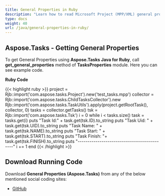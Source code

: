```yaml
---
title: General Properties in Ruby
description: "Learn how to read Microsoft Project (MPP/XML) general properties using Aspose.Tasks Java for Ruby."
type: docs
weight: 40
url: /java/general-properties-in-ruby/
---
```


## **Aspose.Tasks - Getting General Properties**
To get General Properties using **Aspose.Tasks Java for Ruby**, call **get_general_properties** method of **TasksProperties** module. Here you can see example code.

**Ruby Code**

{{< highlight ruby >}}
project = Rjb::import('com.aspose.tasks.Project').new('test_tasks.mpp')
collector = Rjb::import('com.aspose.tasks.ChildTasksCollector').new
Rjb::import('com.aspose.tasks.TaskUtils').apply(project.getRootTask(), collector, 0)
tasks = collector.getTasks()
tsk = Rjb::import('com.aspose.tasks.Tsk')
i = 0
while i < tasks.size()
    task = tasks.get(i)
    puts "Task Id:" + task.get(tsk.ID).to_string
    puts "Task Uid: " + task.get(tsk.UID).to_string
    puts "Task Name: " + task.get(tsk.NAME).to_string
    puts "Task Start: " + task.get(tsk.START).to_string
    puts "Task Finish: "+  task.get(tsk.FINISH).to_string
    puts "---------------------------------------------"
    i += 1
end
{{< /highlight >}}

## **Download Running Code**
Download **General Properties (Aspose.Tasks)** from any of the below mentioned social coding sites:

- [GitHub](https://github.com/aspose-tasks/Aspose.Tasks-for-Java/blob/master/Plugins/Aspose_Tasks_Java_for_Ruby/lib/asposetasksjava/Tasks/tasksproperties.rb)
